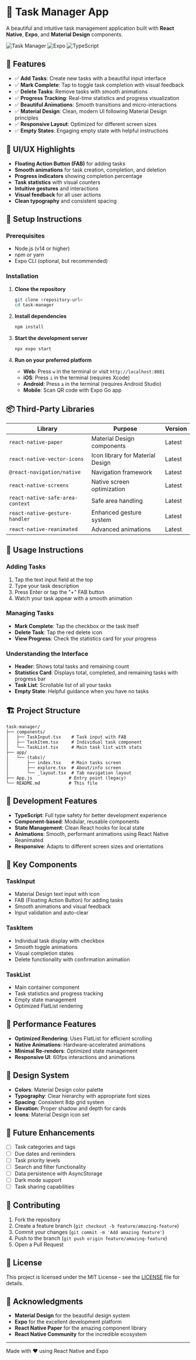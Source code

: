 # 📝 Task Manager App

A beautiful and intuitive task management application built with **React Native**, **Expo**, and **Material Design** components.

![Task Manager](https://img.shields.io/badge/React%20Native-61DAFB?style=for-the-badge&logo=react&logoColor=black)
![Expo](https://img.shields.io/badge/Expo-000020?style=for-the-badge&logo=expo&logoColor=white)
![TypeScript](https://img.shields.io/badge/TypeScript-3178C6?style=for-the-badge&logo=typescript&logoColor=white)

## 🚀 Features

- ✅ **Add Tasks**: Create new tasks with a beautiful input interface
- ✅ **Mark Complete**: Tap to toggle task completion with visual feedback
- ✅ **Delete Tasks**: Remove tasks with smooth animations
- ✅ **Progress Tracking**: Real-time statistics and progress visualization
- ✅ **Beautiful Animations**: Smooth transitions and micro-interactions
- ✅ **Material Design**: Clean, modern UI following Material Design principles
- ✅ **Responsive Layout**: Optimized for different screen sizes
- ✅ **Empty States**: Engaging empty state with helpful instructions

## 🎨 UI/UX Highlights

- **Floating Action Button (FAB)** for adding tasks
- **Smooth animations** for task creation, completion, and deletion
- **Progress indicators** showing completion percentage
- **Task statistics** with visual counters
- **Intuitive gestures** and interactions
- **Visual feedback** for all user actions
- **Clean typography** and consistent spacing

## 🔧 Setup Instructions

### Prerequisites
- Node.js (v14 or higher)
- npm or yarn
- Expo CLI (optional, but recommended)

### Installation

1. **Clone the repository**
   ```bash
   git clone <repository-url>
   cd task-manager
   ```

2. **Install dependencies**
   ```bash
   npm install
   ```

3. **Start the development server**
   ```bash
   npx expo start
   ```

4. **Run on your preferred platform**
   - **Web**: Press `w` in the terminal or visit `http://localhost:8081`
   - **iOS**: Press `i` in the terminal (requires Xcode)
   - **Android**: Press `a` in the terminal (requires Android Studio)
   - **Mobile**: Scan QR code with Expo Go app

## 📦 Third-Party Libraries

| Library | Purpose | Version |
|---------|---------|---------|
| `react-native-paper` | Material Design components | Latest |
| `react-native-vector-icons` | Icon library for Material Design | Latest |
| `@react-navigation/native` | Navigation framework | Latest |
| `react-native-screens` | Native screen optimization | Latest |
| `react-native-safe-area-context` | Safe area handling | Latest |
| `react-native-gesture-handler` | Enhanced gesture system | Latest |
| `react-native-reanimated` | Advanced animations | Latest |

## 📝 Usage Instructions

### Adding Tasks
1. Tap the text input field at the top
2. Type your task description
3. Press Enter or tap the "+" FAB button
4. Watch your task appear with a smooth animation

### Managing Tasks
- **Mark Complete**: Tap the checkbox or the task itself
- **Delete Task**: Tap the red delete icon
- **View Progress**: Check the statistics card for your progress

### Understanding the Interface
- **Header**: Shows total tasks and remaining count
- **Statistics Card**: Displays total, completed, and remaining tasks with progress bar
- **Task List**: Scrollable list of all your tasks
- **Empty State**: Helpful guidance when you have no tasks

## 🏗️ Project Structure

```
task-manager/
├── components/
│   ├── TaskInput.tsx    # Task input with FAB
│   ├── TaskItem.tsx     # Individual task component
│   └── TaskList.tsx     # Main task list with stats
├── app/
│   └── (tabs)/
│       ├── index.tsx    # Main tasks screen
│       ├── explore.tsx  # About/info screen
│       └── _layout.tsx  # Tab navigation layout
├── App.js              # Entry point (legacy)
└── README.md           # This file
```

## 🎯 Development Features

- **TypeScript**: Full type safety for better development experience
- **Component-based**: Modular, reusable components
- **State Management**: Clean React hooks for local state
- **Animations**: Smooth, performant animations using React Native Reanimated
- **Responsive**: Adapts to different screen sizes and orientations

## 🌟 Key Components

### TaskInput
- Material Design text input with icon
- FAB (Floating Action Button) for adding tasks
- Smooth animations and visual feedback
- Input validation and auto-clear

### TaskItem
- Individual task display with checkbox
- Smooth toggle animations
- Visual completion states
- Delete functionality with confirmation animation

### TaskList
- Main container component
- Task statistics and progress tracking
- Empty state management
- Optimized FlatList rendering

## 🚀 Performance Features

- **Optimized Rendering**: Uses FlatList for efficient scrolling
- **Native Animations**: Hardware-accelerated animations
- **Minimal Re-renders**: Optimized state management
- **Responsive UI**: 60fps interactions and animations

## 🎨 Design System

- **Colors**: Material Design color palette
- **Typography**: Clear hierarchy with appropriate font sizes
- **Spacing**: Consistent 8dp grid system
- **Elevation**: Proper shadow and depth for cards
- **Icons**: Material Design icon set

## 🔮 Future Enhancements

- [ ] Task categories and tags
- [ ] Due dates and reminders
- [ ] Task priority levels
- [ ] Search and filter functionality
- [ ] Data persistence with AsyncStorage
- [ ] Dark mode support
- [ ] Task sharing capabilities

## 🤝 Contributing

1. Fork the repository
2. Create a feature branch (`git checkout -b feature/amazing-feature`)
3. Commit your changes (`git commit -m 'Add amazing feature'`)
4. Push to the branch (`git push origin feature/amazing-feature`)
5. Open a Pull Request

## 📄 License

This project is licensed under the MIT License - see the [LICENSE](LICENSE) file for details.

## 🙏 Acknowledgments

- **Material Design** for the beautiful design system
- **Expo** for the excellent development platform
- **React Native Paper** for the amazing component library
- **React Native Community** for the incredible ecosystem

---

Made with ❤️ using React Native and Expo
